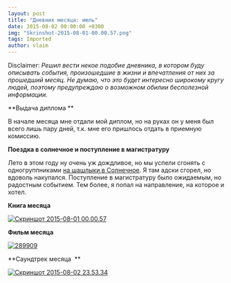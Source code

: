 ```yaml
---
layout: post
title: "Дневник месяца: июль"
date: 2015-08-02 00:00:00 +0300
img: "Skrinshot-2015-08-01-00.00.57.png"
tags: Imported
author: vlaim
---
```


Disclaimer:
_Решил вести некое подобие дневника, в котором буду описывать события, произошедшие в жизни и впечатления от них за прошедший месяц. Не думаю, что это будет интересно широкому кругу людей, поэтому предупреждаю о возможном обилии бесполезной информации._

**Выдача диплома **

В начале месяца мне отдали мой диплом, но на руках он у меня был всего лишь пару дней, т.к. мне его пришлось отдать в приемную комиссию.

**Поездка в солнечное и поступление в магистратуру**

Лето в этом году ну очень уж дождливое, но мы успели сгонять с одногруппниками [на шашлыки в Солнечное](https://blog.alexeyev.me/2015/07/solnechnoe/ "Солнечное"). Я там адски сгорел, но вдоволь накупался. Поступление в магистратуру было ожидаемым, но радостным событием. Тем более, я попал на направление, на которое и хотел.

**Книга месяца**

[![Скриншот 2015-08-01 00.00.57](/blog/assets/img/Skrinshot-2015-08-01-00.00.57.png)](/blog/assets/img/Skrinshot-2015-08-01-00.00.57.png)

**Фильм месяца**

[![289909](/blog/assets/img/289909.jpg)](/blog/assets/img/289909.jpg)

**Саундтрек месяца  **

[![Скриншот 2015-08-02 23.53.34](/blog/assets/img/Skrinshot-2015-08-02-23.53.34.png)](/blog/assets/img/Skrinshot-2015-08-02-23.53.34.png)